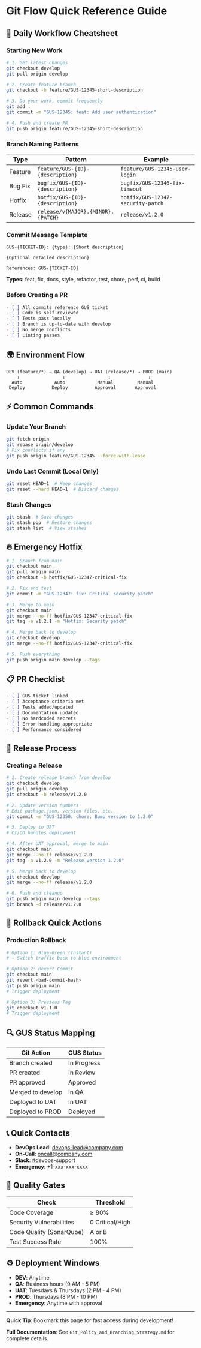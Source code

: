 # Git Flow Quick Reference Guide

## 🚀 Daily Workflow Cheatsheet

### Starting New Work

```bash
# 1. Get latest changes
git checkout develop
git pull origin develop

# 2. Create feature branch
git checkout -b feature/GUS-12345-short-description

# 3. Do your work, commit frequently
git add .
git commit -m "GUS-12345: feat: Add user authentication"

# 4. Push and create PR
git push origin feature/GUS-12345-short-description
```

### Branch Naming Patterns

| Type | Pattern | Example |
|------|---------|---------|
| Feature | `feature/GUS-{ID}-{description}` | `feature/GUS-12345-user-login` |
| Bug Fix | `bugfix/GUS-{ID}-{description}` | `bugfix/GUS-12346-fix-timeout` |
| Hotfix | `hotfix/GUS-{ID}-{description}` | `hotfix/GUS-12347-security-patch` |
| Release | `release/v{MAJOR}.{MINOR}.{PATCH}` | `release/v1.2.0` |

### Commit Message Template

```
GUS-{TICKET-ID}: {type}: {Short description}

{Optional detailed description}

References: GUS-{TICKET-ID}
```

**Types**: feat, fix, docs, style, refactor, test, chore, perf, ci, build

### Before Creating a PR

```markdown
- [ ] All commits reference GUS ticket
- [ ] Code is self-reviewed
- [ ] Tests pass locally
- [ ] Branch is up-to-date with develop
- [ ] No merge conflicts
- [ ] Linting passes
```

## 🌍 Environment Flow

```
DEV (feature/*) → QA (develop) → UAT (release/*) → PROD (main)
    ↓                ↓                ↓              ↓
  Auto            Auto            Manual         Manual
 Deploy          Deploy          Approval       Approval
```

## ⚡ Common Commands

### Update Your Branch
```bash
git fetch origin
git rebase origin/develop
# Fix conflicts if any
git push origin feature/GUS-12345 --force-with-lease
```

### Undo Last Commit (Local Only)
```bash
git reset HEAD~1  # Keep changes
git reset --hard HEAD~1  # Discard changes
```

### Stash Changes
```bash
git stash  # Save changes
git stash pop  # Restore changes
git stash list  # View stashes
```

## 🔥 Emergency Hotfix

```bash
# 1. Branch from main
git checkout main
git pull origin main
git checkout -b hotfix/GUS-12347-critical-fix

# 2. Fix and test
git commit -m "GUS-12347: fix: Critical security patch"

# 3. Merge to main
git checkout main
git merge --no-ff hotfix/GUS-12347-critical-fix
git tag -a v1.2.1 -m "Hotfix: Security patch"

# 4. Merge back to develop
git checkout develop
git merge --no-ff hotfix/GUS-12347-critical-fix

# 5. Push everything
git push origin main develop --tags
```

## 📋 PR Checklist

```markdown
- [ ] GUS ticket linked
- [ ] Acceptance criteria met
- [ ] Tests added/updated
- [ ] Documentation updated
- [ ] No hardcoded secrets
- [ ] Error handling appropriate
- [ ] Performance considered
```

## 🔄 Release Process

### Creating a Release
```bash
# 1. Create release branch from develop
git checkout develop
git pull origin develop
git checkout -b release/v1.2.0

# 2. Update version numbers
# Edit package.json, version files, etc.
git commit -m "GUS-12350: chore: Bump version to 1.2.0"

# 3. Deploy to UAT
# CI/CD handles deployment

# 4. After UAT approval, merge to main
git checkout main
git merge --no-ff release/v1.2.0
git tag -a v1.2.0 -m "Release version 1.2.0"

# 5. Merge back to develop
git checkout develop
git merge --no-ff release/v1.2.0

# 6. Push and cleanup
git push origin main develop --tags
git branch -d release/v1.2.0
```

## 🚨 Rollback Quick Actions

### Production Rollback
```bash
# Option 1: Blue-Green (Instant)
# → Switch traffic back to blue environment

# Option 2: Revert Commit
git checkout main
git revert <bad-commit-hash>
git push origin main
# Trigger deployment

# Option 3: Previous Tag
git checkout v1.1.0
# Trigger deployment
```

## 🔍 GUS Status Mapping

| Git Action | GUS Status |
|------------|------------|
| Branch created | In Progress |
| PR created | In Review |
| PR approved | Approved |
| Merged to develop | In QA |
| Deployed to UAT | In UAT |
| Deployed to PROD | Deployed |

## 📞 Quick Contacts

- **DevOps Lead**: devops-lead@company.com
- **On-Call**: oncall@company.com
- **Slack**: #devops-support
- **Emergency**: +1-xxx-xxx-xxxx

## 🎯 Quality Gates

| Check | Threshold |
|-------|-----------|
| Code Coverage | ≥ 80% |
| Security Vulnerabilities | 0 Critical/High |
| Code Quality (SonarQube) | A or B |
| Test Success Rate | 100% |

## ⚙️ Deployment Windows

- **DEV**: Anytime
- **QA**: Business hours (9 AM - 5 PM)
- **UAT**: Tuesdays & Thursdays (2 PM - 4 PM)
- **PROD**: Thursdays (8 PM - 10 PM)
- **Emergency**: Anytime with approval

---

**Quick Tip**: Bookmark this page for fast access during development!

**Full Documentation**: See `Git_Policy_and_Branching_Strategy.md` for complete details.
